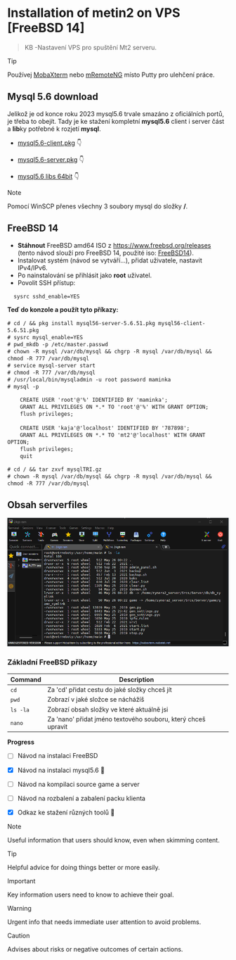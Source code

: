 # Installation of metin2 on VPS [FreeBSD 14]
> KB -Nastavení VPS pro spuštění Mt2 serveru. 

> [!TIP]
> Používej [MobaXterm](https://mobaxterm.mobatek.net/) nebo [mRemoteNG](https://mremoteng.org/) místo Putty pro ulehčení práce.

## Mysql 5.6 download
Jelikož je od konce roku 2023 mysql5.6 trvale smazáno z oficiálních portů, je třeba to obejít. Tady je ke stažení kompletní **mysql5.6** client i server část a **lib**ky potřebné k rozjetí **mysql**.
- [mysql5.6-client.pkg](https://github.com/schneond/mt2-vps-process_kb/raw/main/mysql56-client.pkg) :point_down:

- [mysql5.6-server.pkg](https://github.com/schneond/mt2-vps-process_kb/raw/main/mysql56-server.pkg) :point_down:

- [mysql5.6 libs 64bit](https://github.com/schneond/mt2-vps-process_kb/raw/main/mysql56-server.pkg) :point_down:
> [!NOTE]
> Pomocí WinSCP přenes všechny 3 soubory mysql do složky **/**.
## FreeBSD 14

- **Stáhnout** FreeBSD amd64 ISO z https://www.freebsd.org/releases (tento návod slouží pro FreeBSD 14, použité iso: [FreeBSD14](https://download.freebsd.org/releases/ISO-IMAGES/14.0/CHECKSUM.SHA256-FreeBSD-14.0-RELEASE-amd64)).
- Instalovat systém (návod se vytváří...), přidat uživatele, nastavit IPv4/IPv6.
- Po nainstalování se přihlásit jako **root** uživatel.
- Povolit SSH přístup:
 ```
   sysrc sshd_enable=YES
```    

**Teď do konzole a použít tyto příkazy:**
```
# cd / && pkg install mysql56-server-5.6.51.pkg mysql56-client-5.6.51.pkg
# sysrc mysql_enable=YES
# pwd_mkdb -p /etc/master.passwd
# chown -R mysql /var/db/mysql && chgrp -R mysql /var/db/mysql && chmod -R 777 /var/db/mysql
# service mysql-server start
# chmod -R 777 /var/db/mysql
# /usr/local/bin/mysqladmin -u root password maminka
# mysql -p
```
        CREATE USER 'root'@'%' IDENTIFIED BY 'maminka';
        GRANT ALL PRIVILEGES ON *.* TO 'root'@'%' WITH GRANT OPTION;
        flush privileges;
        
        CREATE USER 'kaja'@'localhost' IDENTIFIED BY '787898';
        GRANT ALL PRIVILEGES ON *.* TO 'mt2'@'localhost' WITH GRANT OPTION;
        flush privileges;
        quit
```
# cd / && tar zxvf mysqlTRI.gz
# chown -R mysql /var/db/mysql && chgrp -R mysql /var/db/mysql && chmod -R 777 /var/db/mysql
```
## Obsah serverfiles
![MobaXterm](/assets/mobaxterm.png)

### Základní FreeBSD příkazy
| Command | Description |
| --- | --- |
| `cd` | Za 'cd' přidat cestu do jaké složky chceš jít |
| `pwd` | Zobrazí v jaké složce se náchážíš |
| `ls -la` | Zobrazí obsah složky ve které aktuálně jsi |
| `nano` | Za 'nano' přidat jméno textového souboru, který chceš upravit |

**Progress**
- [ ] Návod na instalaci FreeBSD 
- [x] Návod na instalaci mysql5.6 :tada:
- [ ] Návod na kompilaci source game a server
- [ ] Návod na rozbalení a zabalení packu klienta
- [x] Odkaz ke stažení různých toolů :tada:











> [!NOTE]
> Useful information that users should know, even when skimming content.

> [!TIP]
> Helpful advice for doing things better or more easily.

> [!IMPORTANT]
> Key information users need to know to achieve their goal.

> [!WARNING]
> Urgent info that needs immediate user attention to avoid problems.

> [!CAUTION]
> Advises about risks or negative outcomes of certain actions.
